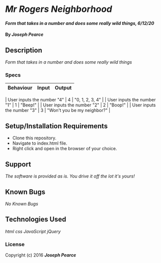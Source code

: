 # _Mr Rogers Neighborhood_

#### _Form that takes in a number and does some really wild things, 6/12/20_

#### By _**Joseph Pearce**_

## Description

_Form that takes in a number and does some really wild things_


### Specs

| Behaviour | Input | Output |
| :------------- | :------------- | :------------- |

| User inputs the number "4"  | 4 | "0, 1, 2, 3, 4" |
| User inputs the number "1" | 1 | "Beep!" |
| User inputs the number "2" | 2 | "Boop!" |
| User inputs the number "3" | 3 | "Won't you be my neighbor?" |


## Setup/Installation Requirements

* Clone this repository.
* Navigate to index.html file.
* Right click and open in the browser of your choice.


## Support

_The software is provided as is. You drive it off the lot it's yours!_



## Known Bugs

_No Known Bugs_


## Technologies Used

_html_
_css_
_JavaScript_
_jQuery_


### License


Copyright (c) 2016 **_Joseph Pearce_**
